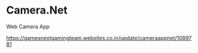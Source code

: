 # Camera.Net
Web Camera App

https://gamesnextgamingteam.websites.co.in/update/cameraappnet/1089781
